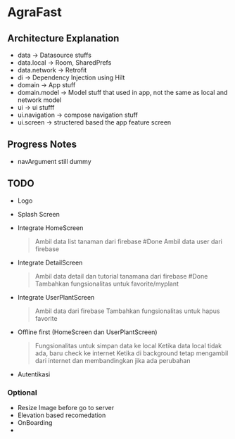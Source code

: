 # AgraFast


## Architecture Explanation
- data -> Datasource stuffs
- data.local -> Room, SharedPrefs
- data.network -> Retrofit
- di -> Dependency Injection using Hilt
- domain -> App stuff
- domain.model -> Model stuff that used in app, not the same as local and network model
- ui -> ui stufff
- ui.navigation -> compose navigation stuff
- ui.screen -> structered based the app feature screen





## Progress Notes
- navArgument still dummy




## TODO
- Logo
- Splash Screen
- Integrate HomeScreen
  > Ambil data list tanaman dari firebase #Done
  > Ambil data user  dari firebase

- Integrate DetailScreen
  > Ambil data detail dan tutorial tanamana dari firebase #Done
  > Tambahkan fungsionalitas untuk favorite/myplant

- Integrate UserPlantScreen
  > Ambil data dari firebase
  > Tambahkan fungsionalitas untuk hapus favorite

- Offline first (HomeScreen dan UserPlantScreen)
  > Fungsionalitas untuk simpan data ke local
  > Ketika data local tidak ada, baru check ke internet
  > Ketika di background tetap mengambil dari internet dan membandingkan jika ada perubahan

- Autentikasi

### Optional
- Resize Image before go to server
- Elevation based recomedation
- OnBoarding
- 